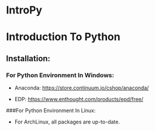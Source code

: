 IntroPy
=======

# Introduction To Python

## Installation:

### For Python Environment In Windows:

  * Anaconda: https://store.continuum.io/cshop/anaconda/
  
  * EDP: https://www.enthought.com/products/epd/free/

###For Python Environment In Linux:
  * For ArchLinux, all packages are up-to-date.
